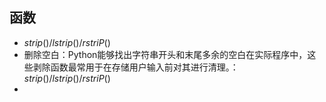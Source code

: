 ## 函数
-  $strip()/lstrip()/rstriP()$
- 删除空白：Python能够找出字符串开头和末尾多余的空白在实际程序中，这些剥除函数最常用于在存储用户输入前对其进行清理。：$strip()/lstrip()/rstriP()$
- 
